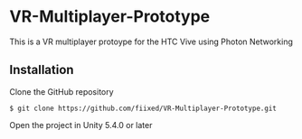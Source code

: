 # VR-Multiplayer-Prototype

This is a VR multiplayer protoype for the HTC Vive using Photon Networking

## Installation

Clone the GitHub repository

`$ git clone https://github.com/fiixed/VR-Multiplayer-Prototype.git`

Open the project in Unity 5.4.0 or later


